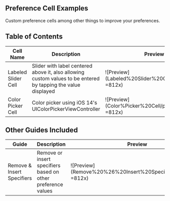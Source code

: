 ## Preference Cell Examples
Custom preference cells among other things to improve your preferences.

## Table of Contents
| Cell Name | Description | Preview |
| --------- | ----------- | ------- |
| Labeled Slider Cell | Slider with label centered above it, also allowing custom values to be entered by tapping the value displayed | ![Preview](Labeled%20Slider%20Cell/preview.png =812x) |
| Color Picker Cell | Color picker using iOS 14's UIColorPickerViewController | ![Preview](Color%Picker%20Cell/preview.png =812x) |

## Other Guides Included
| Guide | Description | Preview |
| ----- | ----------- | ------- |
| Remove & Insert Specifiers | Remove or insert specifiers based on other preference values | ![Preview](Remove%20%26%20Insert%20Specifiers/preview.gif =812x) |
